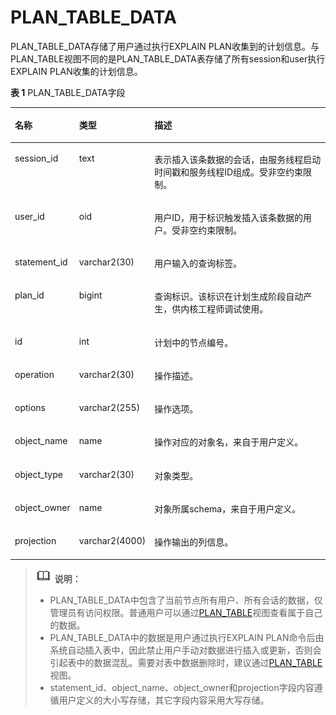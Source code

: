 # PLAN\_TABLE\_DATA

PLAN\_TABLE\_DATA存储了用户通过执行EXPLAIN PLAN收集到的计划信息。与PLAN\_TABLE视图不同的是PLAN\_TABLE\_DATA表存储了所有session和user执行EXPLAIN PLAN收集的计划信息。

**表 1**  PLAN\_TABLE\_DATA字段

<a name="zh-cn_topic_0283137727_zh-cn_topic_0237122335_zh-cn_topic_0166116567_t749b1c370b1e4c81a41d5c7966458cb2"></a>
<table><thead align="left"><tr id="zh-cn_topic_0283137727_zh-cn_topic_0237122335_zh-cn_topic_0166116567_r3f04445cda964e2aa689b8050dc33b95"><th class="cellrowborder" valign="top" width="17.62176217621762%" id="mcps1.2.4.1.1"><p id="zh-cn_topic_0283137727_zh-cn_topic_0237122335_zh-cn_topic_0166116567_a9fa986027c4d4b52959cc20d3d659b64"><a name="zh-cn_topic_0283137727_zh-cn_topic_0237122335_zh-cn_topic_0166116567_a9fa986027c4d4b52959cc20d3d659b64"></a><a name="zh-cn_topic_0283137727_zh-cn_topic_0237122335_zh-cn_topic_0166116567_a9fa986027c4d4b52959cc20d3d659b64"></a>名称</p>
</th>
<th class="cellrowborder" valign="top" width="17.32173217321732%" id="mcps1.2.4.1.2"><p id="zh-cn_topic_0283137727_zh-cn_topic_0237122335_zh-cn_topic_0166116567_a66e3551d1ca3439996075c0c819cf4d5"><a name="zh-cn_topic_0283137727_zh-cn_topic_0237122335_zh-cn_topic_0166116567_a66e3551d1ca3439996075c0c819cf4d5"></a><a name="zh-cn_topic_0283137727_zh-cn_topic_0237122335_zh-cn_topic_0166116567_a66e3551d1ca3439996075c0c819cf4d5"></a>类型</p>
</th>
<th class="cellrowborder" valign="top" width="65.05650565056506%" id="mcps1.2.4.1.3"><p id="zh-cn_topic_0283137727_zh-cn_topic_0237122335_zh-cn_topic_0166116567_acb3888cb80e34b90838ca9997ad5ed3f"><a name="zh-cn_topic_0283137727_zh-cn_topic_0237122335_zh-cn_topic_0166116567_acb3888cb80e34b90838ca9997ad5ed3f"></a><a name="zh-cn_topic_0283137727_zh-cn_topic_0237122335_zh-cn_topic_0166116567_acb3888cb80e34b90838ca9997ad5ed3f"></a>描述</p>
</th>
</tr>
</thead>
<tbody><tr id="zh-cn_topic_0283137727_zh-cn_topic_0237122335_zh-cn_topic_0166116567_ra2e6f27710074b6898fcbe281ce85455"><td class="cellrowborder" valign="top" width="17.62176217621762%" headers="mcps1.2.4.1.1 "><p id="zh-cn_topic_0283137727_zh-cn_topic_0237122335_zh-cn_topic_0166116567_p1029934418416"><a name="zh-cn_topic_0283137727_zh-cn_topic_0237122335_zh-cn_topic_0166116567_p1029934418416"></a><a name="zh-cn_topic_0283137727_zh-cn_topic_0237122335_zh-cn_topic_0166116567_p1029934418416"></a>session_id</p>
</td>
<td class="cellrowborder" valign="top" width="17.32173217321732%" headers="mcps1.2.4.1.2 "><p id="zh-cn_topic_0283137727_zh-cn_topic_0237122335_zh-cn_topic_0166116567_p929616441417"><a name="zh-cn_topic_0283137727_zh-cn_topic_0237122335_zh-cn_topic_0166116567_p929616441417"></a><a name="zh-cn_topic_0283137727_zh-cn_topic_0237122335_zh-cn_topic_0166116567_p929616441417"></a>text</p>
</td>
<td class="cellrowborder" valign="top" width="65.05650565056506%" headers="mcps1.2.4.1.3 "><p id="zh-cn_topic_0283137727_zh-cn_topic_0237122335_zh-cn_topic_0166116567_p131161339171115"><a name="zh-cn_topic_0283137727_zh-cn_topic_0237122335_zh-cn_topic_0166116567_p131161339171115"></a><a name="zh-cn_topic_0283137727_zh-cn_topic_0237122335_zh-cn_topic_0166116567_p131161339171115"></a>表示插入该条数据的会话，由服务线程启动时间戳和服务线程ID组成。受非空约束限制。</p>
</td>
</tr>
<tr id="zh-cn_topic_0283137727_zh-cn_topic_0237122335_zh-cn_topic_0166116567_rc36abac79c1b4efebbdf9c56c04326a9"><td class="cellrowborder" valign="top" width="17.62176217621762%" headers="mcps1.2.4.1.1 "><p id="zh-cn_topic_0283137727_zh-cn_topic_0237122335_zh-cn_topic_0166116567_p5287154419419"><a name="zh-cn_topic_0283137727_zh-cn_topic_0237122335_zh-cn_topic_0166116567_p5287154419419"></a><a name="zh-cn_topic_0283137727_zh-cn_topic_0237122335_zh-cn_topic_0166116567_p5287154419419"></a>user_id</p>
</td>
<td class="cellrowborder" valign="top" width="17.32173217321732%" headers="mcps1.2.4.1.2 "><p id="zh-cn_topic_0283137727_zh-cn_topic_0237122335_zh-cn_topic_0166116567_p192806441143"><a name="zh-cn_topic_0283137727_zh-cn_topic_0237122335_zh-cn_topic_0166116567_p192806441143"></a><a name="zh-cn_topic_0283137727_zh-cn_topic_0237122335_zh-cn_topic_0166116567_p192806441143"></a>oid</p>
</td>
<td class="cellrowborder" valign="top" width="65.05650565056506%" headers="mcps1.2.4.1.3 "><p id="zh-cn_topic_0283137727_zh-cn_topic_0237122335_p8441981369"><a name="zh-cn_topic_0283137727_zh-cn_topic_0237122335_p8441981369"></a><a name="zh-cn_topic_0283137727_zh-cn_topic_0237122335_p8441981369"></a>用户ID，用于标识触发插入该条数据的用户。受非空约束限制。</p>
</td>
</tr>
<tr id="zh-cn_topic_0283137727_zh-cn_topic_0237122335_zh-cn_topic_0166116567_rbd63bb1c1d7e472a9a21a92687340407"><td class="cellrowborder" valign="top" width="17.62176217621762%" headers="mcps1.2.4.1.1 "><p id="zh-cn_topic_0283137727_zh-cn_topic_0237122335_zh-cn_topic_0166116567_afe83cc327ee0475fabec1673bda65595"><a name="zh-cn_topic_0283137727_zh-cn_topic_0237122335_zh-cn_topic_0166116567_afe83cc327ee0475fabec1673bda65595"></a><a name="zh-cn_topic_0283137727_zh-cn_topic_0237122335_zh-cn_topic_0166116567_afe83cc327ee0475fabec1673bda65595"></a>statement_id</p>
</td>
<td class="cellrowborder" valign="top" width="17.32173217321732%" headers="mcps1.2.4.1.2 "><p id="zh-cn_topic_0283137727_zh-cn_topic_0237122335_zh-cn_topic_0166116567_ad3c3498d91c147cbae52e1f8c2e604bc"><a name="zh-cn_topic_0283137727_zh-cn_topic_0237122335_zh-cn_topic_0166116567_ad3c3498d91c147cbae52e1f8c2e604bc"></a><a name="zh-cn_topic_0283137727_zh-cn_topic_0237122335_zh-cn_topic_0166116567_ad3c3498d91c147cbae52e1f8c2e604bc"></a>varchar2(30)</p>
</td>
<td class="cellrowborder" valign="top" width="65.05650565056506%" headers="mcps1.2.4.1.3 "><p id="zh-cn_topic_0283137727_zh-cn_topic_0237122335_zh-cn_topic_0166116567_a32415b1f05f9415cafd5f32ef3e6d299"><a name="zh-cn_topic_0283137727_zh-cn_topic_0237122335_zh-cn_topic_0166116567_a32415b1f05f9415cafd5f32ef3e6d299"></a><a name="zh-cn_topic_0283137727_zh-cn_topic_0237122335_zh-cn_topic_0166116567_a32415b1f05f9415cafd5f32ef3e6d299"></a>用户输入的查询标签。</p>
</td>
</tr>
<tr id="zh-cn_topic_0283137727_zh-cn_topic_0237122335_zh-cn_topic_0166116567_r2d5cced298194ebba8ae1d4072fd42cb"><td class="cellrowborder" valign="top" width="17.62176217621762%" headers="mcps1.2.4.1.1 "><p id="zh-cn_topic_0283137727_zh-cn_topic_0237122335_zh-cn_topic_0166116567_ac6af0b524e5a4e058a27cc1a6a7abfec"><a name="zh-cn_topic_0283137727_zh-cn_topic_0237122335_zh-cn_topic_0166116567_ac6af0b524e5a4e058a27cc1a6a7abfec"></a><a name="zh-cn_topic_0283137727_zh-cn_topic_0237122335_zh-cn_topic_0166116567_ac6af0b524e5a4e058a27cc1a6a7abfec"></a>plan_id</p>
</td>
<td class="cellrowborder" valign="top" width="17.32173217321732%" headers="mcps1.2.4.1.2 "><p id="zh-cn_topic_0283137727_zh-cn_topic_0237122335_zh-cn_topic_0166116567_a478948b974a54260ac7f2e7929861b45"><a name="zh-cn_topic_0283137727_zh-cn_topic_0237122335_zh-cn_topic_0166116567_a478948b974a54260ac7f2e7929861b45"></a><a name="zh-cn_topic_0283137727_zh-cn_topic_0237122335_zh-cn_topic_0166116567_a478948b974a54260ac7f2e7929861b45"></a>bigint</p>
</td>
<td class="cellrowborder" valign="top" width="65.05650565056506%" headers="mcps1.2.4.1.3 "><p id="zh-cn_topic_0283137727_zh-cn_topic_0237122335_zh-cn_topic_0166116567_a8386817f56444b72973a8b7412ec087e"><a name="zh-cn_topic_0283137727_zh-cn_topic_0237122335_zh-cn_topic_0166116567_a8386817f56444b72973a8b7412ec087e"></a><a name="zh-cn_topic_0283137727_zh-cn_topic_0237122335_zh-cn_topic_0166116567_a8386817f56444b72973a8b7412ec087e"></a>查询标识。该标识在计划生成阶段自动产生，供内核工程师调试使用。</p>
</td>
</tr>
<tr id="zh-cn_topic_0283137727_zh-cn_topic_0237122335_zh-cn_topic_0166116567_row623118217128"><td class="cellrowborder" valign="top" width="17.62176217621762%" headers="mcps1.2.4.1.1 "><p id="zh-cn_topic_0283137727_zh-cn_topic_0237122335_zh-cn_topic_0166116567_a3b4ce9d7ce9a453ab7c7f7d066c98841"><a name="zh-cn_topic_0283137727_zh-cn_topic_0237122335_zh-cn_topic_0166116567_a3b4ce9d7ce9a453ab7c7f7d066c98841"></a><a name="zh-cn_topic_0283137727_zh-cn_topic_0237122335_zh-cn_topic_0166116567_a3b4ce9d7ce9a453ab7c7f7d066c98841"></a>id</p>
</td>
<td class="cellrowborder" valign="top" width="17.32173217321732%" headers="mcps1.2.4.1.2 "><p id="zh-cn_topic_0283137727_zh-cn_topic_0237122335_zh-cn_topic_0166116567_a8c297e6d26174c2dbf37213f151b0643"><a name="zh-cn_topic_0283137727_zh-cn_topic_0237122335_zh-cn_topic_0166116567_a8c297e6d26174c2dbf37213f151b0643"></a><a name="zh-cn_topic_0283137727_zh-cn_topic_0237122335_zh-cn_topic_0166116567_a8c297e6d26174c2dbf37213f151b0643"></a>int</p>
</td>
<td class="cellrowborder" valign="top" width="65.05650565056506%" headers="mcps1.2.4.1.3 "><p id="zh-cn_topic_0283137727_zh-cn_topic_0237122335_zh-cn_topic_0166116567_a9b99cdd724714bb4840767ac6fcaa2e9"><a name="zh-cn_topic_0283137727_zh-cn_topic_0237122335_zh-cn_topic_0166116567_a9b99cdd724714bb4840767ac6fcaa2e9"></a><a name="zh-cn_topic_0283137727_zh-cn_topic_0237122335_zh-cn_topic_0166116567_a9b99cdd724714bb4840767ac6fcaa2e9"></a>计划中的节点编号。</p>
</td>
</tr>
<tr id="zh-cn_topic_0283137727_zh-cn_topic_0237122335_zh-cn_topic_0166116567_row72293251210"><td class="cellrowborder" valign="top" width="17.62176217621762%" headers="mcps1.2.4.1.1 "><p id="zh-cn_topic_0283137727_zh-cn_topic_0237122335_zh-cn_topic_0166116567_aad0b17d6ed2a4d4f980593e1e1db1c1c"><a name="zh-cn_topic_0283137727_zh-cn_topic_0237122335_zh-cn_topic_0166116567_aad0b17d6ed2a4d4f980593e1e1db1c1c"></a><a name="zh-cn_topic_0283137727_zh-cn_topic_0237122335_zh-cn_topic_0166116567_aad0b17d6ed2a4d4f980593e1e1db1c1c"></a>operation</p>
</td>
<td class="cellrowborder" valign="top" width="17.32173217321732%" headers="mcps1.2.4.1.2 "><p id="zh-cn_topic_0283137727_zh-cn_topic_0237122335_zh-cn_topic_0166116567_a929c132f4f9e47bcb7517b0999960b68"><a name="zh-cn_topic_0283137727_zh-cn_topic_0237122335_zh-cn_topic_0166116567_a929c132f4f9e47bcb7517b0999960b68"></a><a name="zh-cn_topic_0283137727_zh-cn_topic_0237122335_zh-cn_topic_0166116567_a929c132f4f9e47bcb7517b0999960b68"></a>varchar2(30)</p>
</td>
<td class="cellrowborder" valign="top" width="65.05650565056506%" headers="mcps1.2.4.1.3 "><p id="zh-cn_topic_0283137727_zh-cn_topic_0237122335_zh-cn_topic_0166116567_ac59071a9a0114d1f927d80e98685d0b6"><a name="zh-cn_topic_0283137727_zh-cn_topic_0237122335_zh-cn_topic_0166116567_ac59071a9a0114d1f927d80e98685d0b6"></a><a name="zh-cn_topic_0283137727_zh-cn_topic_0237122335_zh-cn_topic_0166116567_ac59071a9a0114d1f927d80e98685d0b6"></a>操作描述。</p>
</td>
</tr>
<tr id="zh-cn_topic_0283137727_zh-cn_topic_0237122335_zh-cn_topic_0166116567_row18228823125"><td class="cellrowborder" valign="top" width="17.62176217621762%" headers="mcps1.2.4.1.1 "><p id="zh-cn_topic_0283137727_zh-cn_topic_0237122335_zh-cn_topic_0166116567_p46189573117"><a name="zh-cn_topic_0283137727_zh-cn_topic_0237122335_zh-cn_topic_0166116567_p46189573117"></a><a name="zh-cn_topic_0283137727_zh-cn_topic_0237122335_zh-cn_topic_0166116567_p46189573117"></a>options</p>
</td>
<td class="cellrowborder" valign="top" width="17.32173217321732%" headers="mcps1.2.4.1.2 "><p id="zh-cn_topic_0283137727_zh-cn_topic_0237122335_zh-cn_topic_0166116567_p5618105771111"><a name="zh-cn_topic_0283137727_zh-cn_topic_0237122335_zh-cn_topic_0166116567_p5618105771111"></a><a name="zh-cn_topic_0283137727_zh-cn_topic_0237122335_zh-cn_topic_0166116567_p5618105771111"></a>varchar2(255)</p>
</td>
<td class="cellrowborder" valign="top" width="65.05650565056506%" headers="mcps1.2.4.1.3 "><p id="zh-cn_topic_0283137727_zh-cn_topic_0237122335_zh-cn_topic_0166116567_p176181357151118"><a name="zh-cn_topic_0283137727_zh-cn_topic_0237122335_zh-cn_topic_0166116567_p176181357151118"></a><a name="zh-cn_topic_0283137727_zh-cn_topic_0237122335_zh-cn_topic_0166116567_p176181357151118"></a>操作选项。</p>
</td>
</tr>
<tr id="zh-cn_topic_0283137727_zh-cn_topic_0237122335_zh-cn_topic_0166116567_row11226192131210"><td class="cellrowborder" valign="top" width="17.62176217621762%" headers="mcps1.2.4.1.1 "><p id="zh-cn_topic_0283137727_zh-cn_topic_0237122335_zh-cn_topic_0166116567_p561875761112"><a name="zh-cn_topic_0283137727_zh-cn_topic_0237122335_zh-cn_topic_0166116567_p561875761112"></a><a name="zh-cn_topic_0283137727_zh-cn_topic_0237122335_zh-cn_topic_0166116567_p561875761112"></a>object_name</p>
</td>
<td class="cellrowborder" valign="top" width="17.32173217321732%" headers="mcps1.2.4.1.2 "><p id="zh-cn_topic_0283137727_zh-cn_topic_0237122335_zh-cn_topic_0166116567_p12619185716117"><a name="zh-cn_topic_0283137727_zh-cn_topic_0237122335_zh-cn_topic_0166116567_p12619185716117"></a><a name="zh-cn_topic_0283137727_zh-cn_topic_0237122335_zh-cn_topic_0166116567_p12619185716117"></a>name</p>
</td>
<td class="cellrowborder" valign="top" width="65.05650565056506%" headers="mcps1.2.4.1.3 "><p id="zh-cn_topic_0283137727_zh-cn_topic_0237122335_zh-cn_topic_0166116567_p361913573118"><a name="zh-cn_topic_0283137727_zh-cn_topic_0237122335_zh-cn_topic_0166116567_p361913573118"></a><a name="zh-cn_topic_0283137727_zh-cn_topic_0237122335_zh-cn_topic_0166116567_p361913573118"></a>操作对应的对象名，来自于用户定义。</p>
</td>
</tr>
<tr id="zh-cn_topic_0283137727_zh-cn_topic_0237122335_zh-cn_topic_0166116567_row12827103193212"><td class="cellrowborder" valign="top" width="17.62176217621762%" headers="mcps1.2.4.1.1 "><p id="zh-cn_topic_0283137727_zh-cn_topic_0237122335_zh-cn_topic_0166116567_p16619135711113"><a name="zh-cn_topic_0283137727_zh-cn_topic_0237122335_zh-cn_topic_0166116567_p16619135711113"></a><a name="zh-cn_topic_0283137727_zh-cn_topic_0237122335_zh-cn_topic_0166116567_p16619135711113"></a>object_type</p>
</td>
<td class="cellrowborder" valign="top" width="17.32173217321732%" headers="mcps1.2.4.1.2 "><p id="zh-cn_topic_0283137727_zh-cn_topic_0237122335_zh-cn_topic_0166116567_p648441711132"><a name="zh-cn_topic_0283137727_zh-cn_topic_0237122335_zh-cn_topic_0166116567_p648441711132"></a><a name="zh-cn_topic_0283137727_zh-cn_topic_0237122335_zh-cn_topic_0166116567_p648441711132"></a>varchar2(30)</p>
</td>
<td class="cellrowborder" valign="top" width="65.05650565056506%" headers="mcps1.2.4.1.3 "><p id="zh-cn_topic_0283137727_zh-cn_topic_0237122335_zh-cn_topic_0166116567_p56197578112"><a name="zh-cn_topic_0283137727_zh-cn_topic_0237122335_zh-cn_topic_0166116567_p56197578112"></a><a name="zh-cn_topic_0283137727_zh-cn_topic_0237122335_zh-cn_topic_0166116567_p56197578112"></a>对象类型。</p>
</td>
</tr>
<tr id="zh-cn_topic_0283137727_zh-cn_topic_0237122335_zh-cn_topic_0166116567_row888019317416"><td class="cellrowborder" valign="top" width="17.62176217621762%" headers="mcps1.2.4.1.1 "><p id="zh-cn_topic_0283137727_zh-cn_topic_0237122335_zh-cn_topic_0166116567_p176191157171111"><a name="zh-cn_topic_0283137727_zh-cn_topic_0237122335_zh-cn_topic_0166116567_p176191157171111"></a><a name="zh-cn_topic_0283137727_zh-cn_topic_0237122335_zh-cn_topic_0166116567_p176191157171111"></a>object_owner</p>
</td>
<td class="cellrowborder" valign="top" width="17.32173217321732%" headers="mcps1.2.4.1.2 "><p id="zh-cn_topic_0283137727_zh-cn_topic_0237122335_zh-cn_topic_0166116567_p261955741117"><a name="zh-cn_topic_0283137727_zh-cn_topic_0237122335_zh-cn_topic_0166116567_p261955741117"></a><a name="zh-cn_topic_0283137727_zh-cn_topic_0237122335_zh-cn_topic_0166116567_p261955741117"></a>name</p>
</td>
<td class="cellrowborder" valign="top" width="65.05650565056506%" headers="mcps1.2.4.1.3 "><p id="zh-cn_topic_0283137727_zh-cn_topic_0237122335_zh-cn_topic_0166116567_p76191957171113"><a name="zh-cn_topic_0283137727_zh-cn_topic_0237122335_zh-cn_topic_0166116567_p76191957171113"></a><a name="zh-cn_topic_0283137727_zh-cn_topic_0237122335_zh-cn_topic_0166116567_p76191957171113"></a>对象所属schema，来自于用户定义。</p>
</td>
</tr>
<tr id="zh-cn_topic_0283137727_zh-cn_topic_0237122335_zh-cn_topic_0166116567_row19878103442"><td class="cellrowborder" valign="top" width="17.62176217621762%" headers="mcps1.2.4.1.1 "><p id="zh-cn_topic_0283137727_zh-cn_topic_0237122335_zh-cn_topic_0166116567_p111633243217"><a name="zh-cn_topic_0283137727_zh-cn_topic_0237122335_zh-cn_topic_0166116567_p111633243217"></a><a name="zh-cn_topic_0283137727_zh-cn_topic_0237122335_zh-cn_topic_0166116567_p111633243217"></a>projection</p>
</td>
<td class="cellrowborder" valign="top" width="17.32173217321732%" headers="mcps1.2.4.1.2 "><p id="zh-cn_topic_0283137727_zh-cn_topic_0237122335_zh-cn_topic_0166116567_p163861239173218"><a name="zh-cn_topic_0283137727_zh-cn_topic_0237122335_zh-cn_topic_0166116567_p163861239173218"></a><a name="zh-cn_topic_0283137727_zh-cn_topic_0237122335_zh-cn_topic_0166116567_p163861239173218"></a>varchar2(4000)</p>
</td>
<td class="cellrowborder" valign="top" width="65.05650565056506%" headers="mcps1.2.4.1.3 "><p id="zh-cn_topic_0283137727_zh-cn_topic_0237122335_zh-cn_topic_0166116567_p121639223213"><a name="zh-cn_topic_0283137727_zh-cn_topic_0237122335_zh-cn_topic_0166116567_p121639223213"></a><a name="zh-cn_topic_0283137727_zh-cn_topic_0237122335_zh-cn_topic_0166116567_p121639223213"></a>操作输出的列信息。</p>
</td>
</tr>
</tbody>
</table>

>![](public_sys-resources/icon-note.png) **说明：** 
>
>-   PLAN\_TABLE\_DATA中包含了当前节点所有用户、所有会话的数据，仅管理员有访问权限。普通用户可以通过[PLAN\_TABLE](PLAN_TABLE.md)视图查看属于自己的数据。
>-   PLAN\_TABLE\_DATA中的数据是用户通过执行EXPLAIN PLAN命令后由系统自动插入表中，因此禁止用户手动对数据进行插入或更新，否则会引起表中的数据混乱。需要对表中数据删除时，建议通过[PLAN\_TABLE](PLAN_TABLE.md)视图。
>-   statement\_id、object\_name、object\_owner和projection字段内容遵循用户定义的大小写存储，其它字段内容采用大写存储。


